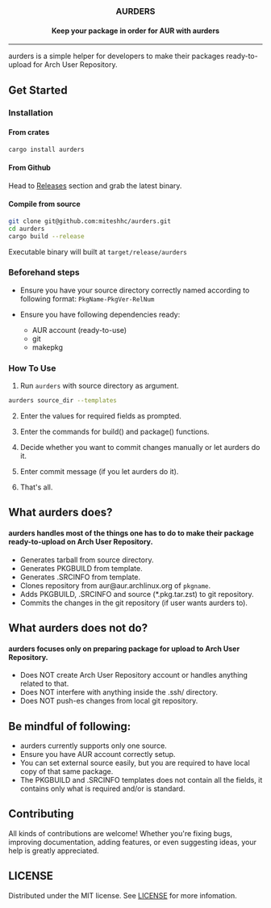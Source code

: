 
  <h3 align="center">AURDERS</h3>

  <h4 align="center">
    Keep your package in order for AUR with aurders
  </h4>
</div>

___

aurders is a simple helper for developers to make their packages
ready-to-upload for Arch User Repository.

## Get Started

### Installation

#### From crates

```bash
cargo install aurders
```

#### From Github

Head to [Releases](https://github.com/miteshhc/aurders/releases) section and
grab the latest binary.

#### Compile from source

```bash
git clone git@github.com:miteshhc/aurders.git
cd aurders
cargo build --release
```

Executable binary will built at `target/release/aurders`

### Beforehand steps

- Ensure you have your source directory correctly named according to
  following format: `PkgName-PkgVer-RelNum`

- Ensure you have following dependencies ready:
    - AUR account (ready-to-use)
    - git
    - makepkg


### How To Use

1. Run `aurders` with source directory as argument.

```bash
aurders source_dir --templates
```

2. Enter the values for required fields as prompted.

3. Enter the commands for build() and package() functions.

4. Decide whether you want to commit changes manually or let aurders do it.

5. Enter commit message (if you let aurders do it).

6. That's all.

## What aurders does?

#### aurders handles most of the things one has to do to make their package ready-to-upload on Arch User Repository.

- Generates tarball from source directory.
- Generates PKGBUILD from template.
- Generates .SRCINFO from template.
- Clones repository from aur​@aur.archlinux.org of `pkgname`.
- Adds PKGBUILD, .SRCINFO and source (\*.pkg.tar.zst) to git repository.
- Commits the changes in the git repository (if user wants aurders to).

## What aurders does not do?

#### aurders focuses only on preparing package for upload to Arch User Repository.

- Does NOT create Arch User Repository account or handles anything related to that.
- Does NOT interfere with anything inside the .ssh/ directory.
- Does NOT push-es changes from local git repository.

## Be mindful of following:

- aurders currently supports only one source.
- Ensure you have AUR account correctly setup.
- You can set external source easily, but you are required to have local copy of that same package.
- The PKGBUILD and .SRCINFO templates does not contain all the fields, it contains only what is required and/or is standard.

## Contributing
All kinds of contributions are welcome! Whether you're fixing bugs, improving
documentation, adding features, or even suggesting ideas, your help is greatly
appreciated.

## LICENSE
Distributed under the MIT license. See [LICENSE](./LICENSE) for more infomation.
